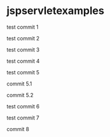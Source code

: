# jspservletexamples


test commit 1


test commit 2

test commit 3

test commit 4

test commit 5


commit 5.1


commit 5.2

test commit 6

test commit 7

commit 8


